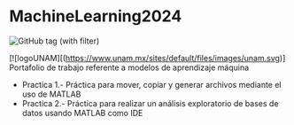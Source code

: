 # MachineLearning2024

![GitHub tag (with filter)](https://img.shields.io/github/v/tag/:user/:repo)

[![logoUNAM][(https://www.unam.mx/sites/default/files/images/unam.svg)]
Portafolio de trabajo referente a modelos de aprendizaje máquina

- Practica 1.- Práctica para mover, copiar y generar archivos mediante el uso de MATLAB
- Practica 2.- Práctica para realizar un análisis exploratorio de bases de datos usando MATLAB como IDE